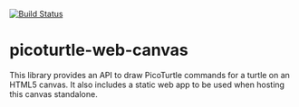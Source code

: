 [![Build Status](https://travis-ci.org/abhishekmishra/picoturtle-web-canvas.svg?branch=master)](https://travis-ci.org/abhishekmishra/picoturtle-web-canvas)

# picoturtle-web-canvas
This library provides an API to draw PicoTurtle commands for a turtle on an HTML5 canvas.
It also includes a static web app to be used when hosting this canvas standalone.
